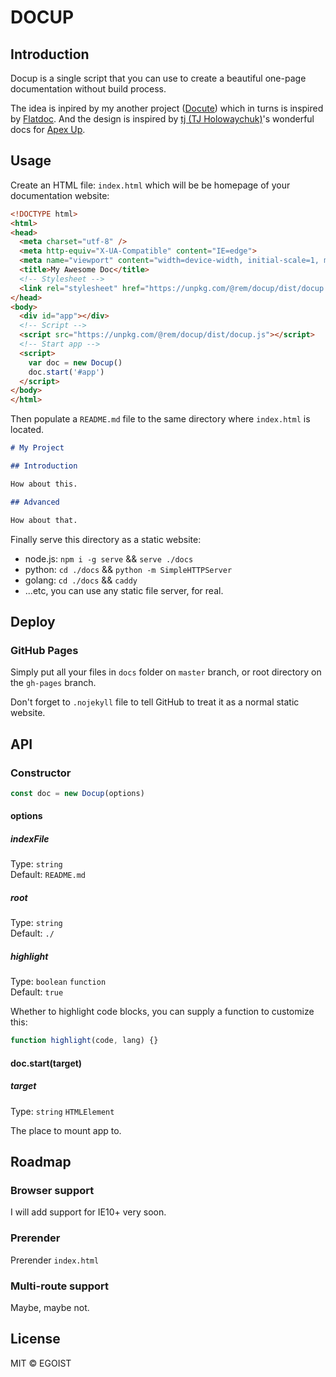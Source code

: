 # DOCUP

## Introduction

Docup is a single script that you can use to create a beautiful one-page documentation without build process.

The idea is inpired by my another project ([Docute](https://docute.js.org)) which in turns is inspired by [Flatdoc](http://ricostacruz.com/flatdoc/). And the design is inspired by [tj (TJ Holowaychuk)](https://github.com/tj)'s wonderful docs for [Apex Up](https://up.docs.apex.sh).

## Usage

Create an HTML file: `index.html` which will be be homepage of your documentation website:

```html
<!DOCTYPE html>
<html>
<head>
  <meta charset="utf-8" />
  <meta http-equiv="X-UA-Compatible" content="IE=edge">
  <meta name="viewport" content="width=device-width, initial-scale=1, maximum-scale=1, user-scalable=0" />
  <title>My Awesome Doc</title>
  <!-- Stylesheet -->
  <link rel="stylesheet" href="https://unpkg.com/@rem/docup/dist/docup.css">
</head>
<body>
  <div id="app"></div>
  <!-- Script -->
  <script src="https://unpkg.com/@rem/docup/dist/docup.js"></script>
  <!-- Start app -->
  <script>
    var doc = new Docup()
    doc.start('#app')
  </script>
</body>
</html>
```

Then populate a `README.md` file to the same directory where `index.html` is located.

```md
# My Project

## Introduction

How about this.

## Advanced

How about that.
```

Finally serve this directory as a static website:

- node.js: `npm i -g serve` && `serve ./docs`
- python: `cd ./docs` && `python -m SimpleHTTPServer`
- golang: `cd ./docs` && `caddy`
- ...etc, you can use any static file server, for real.

## Deploy

### GitHub Pages

Simply put all your files in `docs` folder on `master` branch, or root directory on the `gh-pages` branch.

Don't forget to `.nojekyll` file to tell GitHub to treat it as a normal static website.

## API

### Constructor

```js
const doc = new Docup(options)
```

#### options

##### indexFile

Type: `string`<br>
Default: `README.md`

##### root

Type: `string`<br>
Default: `./`

##### highlight

Type: `boolean` `function`<br>
Default: `true`

Whether to highlight code blocks, you can supply a function to customize this:

```js
function highlight(code, lang) {}
```

#### doc.start(target)

##### target

Type: `string` `HTMLElement`

The place to mount app to.

## Roadmap

### Browser support

I will add support for IE10+ very soon.

### Prerender

Prerender `index.html`

### Multi-route support

Maybe, maybe not.

## License

MIT &copy; EGOIST

